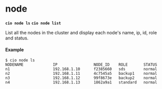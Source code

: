 # node

**`cio node ls`**
**`cio node list`**

List all the nodes in the cluster and display each node's name, ip, id, role and status.

#### **Example**

```
$ cio node ls
NODENAME             IP                NODE_ID    ROLE       STATUS
n1                   192.168.1.10      f2385660   sds        normal     
n2                   192.168.1.11      4c7545a5   backup1    normal     
n3                   192.168.1.12      99f8673e   backup2    normal     
n4                   192.168.1.13      1862a9a1   standard   normal
```
